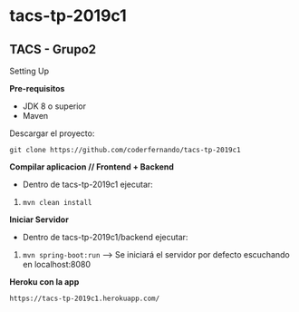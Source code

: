 # tacs-tp-2019c1  

## TACS - Grupo2

  

Setting Up

  
**Pre-requisitos**  
  
 - JDK 8 o superior  
 - Maven  
  
  
Descargar el proyecto:   
  
`git clone https://github.com/coderfernando/tacs-tp-2019c1`  
  
 **Compilar aplicacion // Frontend + Backend**   
  
 - Dentro de tacs-tp-2019c1 ejecutar:
  
1. `mvn clean install`
 
  **Iniciar Servidor**   
  - Dentro de tacs-tp-2019c1/backend ejecutar:

1. `mvn spring-boot:run` --> Se iniciará el servidor por defecto escuchando en localhost:8080

 
 **Heroku con la app**
 
 `https://tacs-tp-2019c1.herokuapp.com/`
